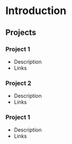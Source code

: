 # Introduction

## Projects
### Project 1
- Description
- Links

### Project 2
- Description
- Links

### Project 1
- Description
- Links
